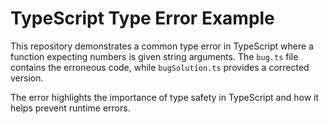 # TypeScript Type Error Example

This repository demonstrates a common type error in TypeScript where a function expecting numbers is given string arguments.  The `bug.ts` file contains the erroneous code, while `bugSolution.ts` provides a corrected version.

The error highlights the importance of type safety in TypeScript and how it helps prevent runtime errors.